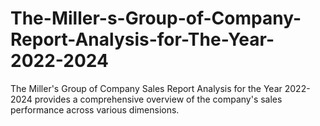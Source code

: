 # The-Miller-s-Group-of-Company-Report-Analysis-for-The-Year-2022-2024
The Miller's Group of Company Sales Report Analysis for the Year 2022-2024 provides a comprehensive overview of the company's sales performance across various dimensions.
